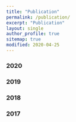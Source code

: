 ```yaml
---
title: "Publication"
permalink: /publication/
excerpt: "Publication"
layout: single
author_profile: true
sitemap: true
modified: 2020-04-25
---
```


### 2020

### 2019

### 2018

### 2017
